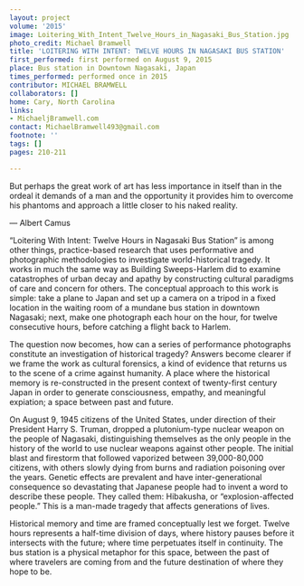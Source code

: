 ```yaml
---
layout: project
volume: '2015'
image: Loitering_With_Intent_Twelve_Hours_in_Nagasaki_Bus_Station.jpg
photo_credit: Michael Bramwell
title: 'LOITERING WITH INTENT: TWELVE HOURS IN NAGASAKI BUS STATION'
first_performed: first performed on August 9, 2015
place: Bus station in Downtown Nagasaki, Japan
times_performed: performed once in 2015
contributor: MICHAEL BRAMWELL
collaborators: []
home: Cary, North Carolina
links:
- MichaeljBramwell.com
contact: MichaelBramwell493@gmail.com
footnote: ''
tags: []
pages: 210-211

---
```


But perhaps the great work of art has less importance in itself than in the ordeal it demands of a man and the opportunity it provides him to overcome his phantoms and approach a little closer to his naked reality.

— Albert Camus

“Loitering With Intent: Twelve Hours in Nagasaki Bus Station” is among other things, practice-based research that uses performative and photographic methodologies to investigate world-historical tragedy. It works in much the same way as Building Sweeps-Harlem did to examine catastrophes of urban decay and apathy by constructing cultural paradigms of care and concern for others. The conceptual approach to this work is simple: take a plane to Japan and set up a camera on a tripod in a fixed location in the waiting room of a mundane bus station in downtown Nagasaki; next, make one photograph each hour on the hour, for twelve consecutive hours, before catching a flight back to Harlem.

The question now becomes, how can a series of performance photographs constitute an investigation of historical tragedy? Answers become clearer if we frame the work as cultural forensics, a kind of evidence that returns us to the scene of a crime against humanity. A place where the historical memory is re-constructed in the present context of twenty-first century Japan in order to generate consciousness, empathy, and meaningful expiation; a space between past and future.

On August 9, 1945 citizens of the United States, under direction of their President Harry S. Truman, dropped a plutonium-type nuclear weapon on the people of Nagasaki, distinguishing themselves as the only people in the history of the world to use nuclear weapons against other people. The initial blast and firestorm that followed vaporized between 39,000-80,000 citizens, with others slowly dying from burns and radiation poisoning over the years. Genetic effects are prevalent and have inter-generational consequence so devastating that Japanese people had to invent a word to describe these people. They called them: Hibakusha, or “explosion-affected people.” This is a man-made tragedy that affects generations of lives.

Historical memory and time are framed conceptually lest we forget. Twelve hours represents a half-time division of days, where history pauses before it intersects with the future; where time perpetuates itself in continuity. The bus station is a physical metaphor for this space, between the past of where travelers are coming from and the future destination of where they hope to be.
